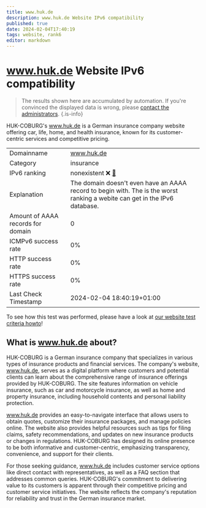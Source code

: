```yaml
---
title: www.huk.de
description: www.huk.de Website IPv6 compatibility
published: true
date: 2024-02-04T17:40:19
tags: website, rank6
editor: markdown
---
```


# www.huk.de Website IPv6 compatibility

> The results shown here are accumulated by automation. If you're convinced the displayed data is wrong, please [contact the administrators](/howto/chat). 
{.is-info}

HUK-COBURG's www.huk.de is a German insurance company website offering car, life, home, and health insurance, known for its customer-centric services and competitive pricing.


|   |   |
| - | - |
| Domainname | www.huk.de
| Category | insurance |
| IPv6 ranking | nonexistent :x: [🔗](/howto/ranking) |
| Explanation | The domain doesn't even have an AAAA record to begin with. The is the worst ranking a webite can get in the IPv6 database. |
| Amount of AAAA records for domain | 0 |
| ICMPv6 success rate | 0%|
| HTTP success rate | 0% |
| HTTPS success rate | 0% |
| Last Check Timestamp | 2024-02-04 18:40:19+01:00 |

To see how this test was performed, please have a look at [our website test criteria howto](/howto/testcriteria/website)!


## What is www.huk.de about?
HUK-COBURG is a German insurance company that specializes in various types of insurance products and financial services. The company's website, www.huk.de, serves as a digital platform where customers and potential clients can learn about the comprehensive range of insurance offerings provided by HUK-COBURG. The site features information on vehicle insurance, such as car and motorcycle insurance, as well as home and property insurance, including household contents and personal liability protection.

www.huk.de provides an easy-to-navigate interface that allows users to obtain quotes, customize their insurance packages, and manage policies online. The website also provides helpful resources such as tips for filing claims, safety recommendations, and updates on new insurance products or changes in regulations. HUK-COBURG has designed its online presence to be both informative and customer-centric, emphasizing transparency, convenience, and support for their clients.

For those seeking guidance, www.huk.de includes customer service options like direct contact with representatives, as well as a FAQ section that addresses common queries. HUK-COBURG's commitment to delivering value to its customers is apparent through their competitive pricing and customer service initiatives. The website reflects the company's reputation for reliability and trust in the German insurance market.


